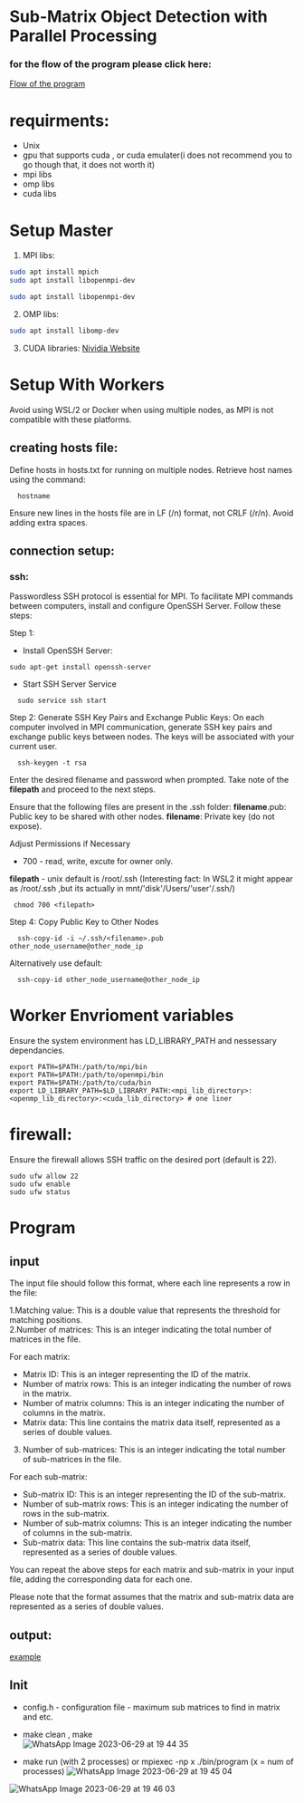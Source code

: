 # Sub-Matrix Object Detection with Parallel Processing
###  for the flow of the program please click here:
[Flow of the program](https://github.com/cohenyuval315/C-MPI-OMP-CUDA-find-subatrices-in-matrices/blob/main/Flow.md)

# requirments:
- Unix
- gpu that supports cuda , or cuda emulater(i does not recommend you to go though that, it does not worth it)
- mpi libs
- omp libs
- cuda libs
  
# Setup Master
1. MPI libs:
  ```bash
  sudo apt install mpich
  sudo apt install libopenmpi-dev
  ```
  ```bash
  sudo apt install libopenmpi-dev
  ```
  
2. OMP libs:   
  ```bash
  sudo apt install libomp-dev
  ```
3. CUDA libraries: [Nividia Website](https://docs.nvidia.com/cuda/cuda-installation-guide-linux/index.html)


# Setup With Workers
Avoid using WSL/2 or Docker when using multiple nodes, as MPI is not compatible with these platforms.

## creating hosts file:
Define hosts in hosts.txt for running on multiple nodes. Retrieve host names using the command:
```
  hostname
```
Ensure new lines in the hosts file are in LF (/n) format, not CRLF (/r/n). Avoid adding extra spaces.

## connection setup:

### ssh:
Passwordless SSH protocol is essential for MPI.
To facilitate MPI commands between computers, install and configure OpenSSH Server. Follow these steps:

Step 1: 
- Install OpenSSH Server:
```
sudo apt-get install openssh-server
```
- Start SSH Server Service
```
  sudo service ssh start
```

Step 2: Generate SSH Key Pairs and Exchange Public Keys:
On each computer involved in MPI communication, generate SSH key pairs and exchange public keys between nodes. The keys will be associated with your current user.
```
  ssh-keygen -t rsa
```
Enter the desired filename and password when prompted.
Take note of the <strong>filepath</strong> and proceed to the next steps.

Ensure that the following files are present in the .ssh folder:
<strong>filename</strong>.pub: Public key to be shared with other nodes.
<strong>filename</strong>: Private key (do not expose).

Adjust Permissions if Necessary
- 700 - read, write, excute for owner only.

<strong>filepath</strong> - unix default is /root/.ssh  (Interesting fact: In WSL2 it might appear as /root/.ssh ,but its actually in mnt/'disk'/Users/'user'/.ssh/)
```
 chmod 700 <filepath>
```

Step 4: Copy Public Key to Other Nodes
```
  ssh-copy-id -i ~/.ssh/<filename>.pub other_node_username@other_node_ip
```
Alternatively use default:
```
  ssh-copy-id other_node_username@other_node_ip
```

# Worker Envrioment variables
Ensure the system environment has LD_LIBRARY_PATH and nessessary dependancies.
```
export PATH=$PATH:/path/to/mpi/bin
export PATH=$PATH:/path/to/openmpi/bin
export PATH=$PATH:/path/to/cuda/bin
export LD_LIBRARY_PATH=$LD_LIBRARY_PATH:<mpi_lib_directory>:<openmp_lib_directory>:<cuda_lib_directory> # one liner
```


# firewall:
Ensure the firewall allows SSH traffic on the desired port (default is 22).
```
sudo ufw allow 22
sudo ufw enable
sudo ufw status  
```

# Program
## input
The input file should follow this format, where each line represents a row in the file:  

1.Matching value: This is a double value that represents the threshold for matching positions.  
2.Number of matrices: This is an integer indicating the total number of matrices in the file.  

For each matrix:

- Matrix ID: This is an integer representing the ID of the matrix.
- Number of matrix rows: This is an integer indicating the number of rows in the matrix.
- Number of matrix columns: This is an integer indicating the number of columns in the matrix.
- Matrix data: This line contains the matrix data itself, represented as a series of double values.
   
3. Number of sub-matrices: This is an integer indicating the total number of sub-matrices in the file.

For each sub-matrix:

- Sub-matrix ID: This is an integer representing the ID of the sub-matrix.
- Number of sub-matrix rows: This is an integer indicating the number of rows in the sub-matrix.
- Number of sub-matrix columns: This is an integer indicating the number of columns in the sub-matrix.
- Sub-matrix data: This line contains the sub-matrix data itself, represented as a series of double values.
  
You can repeat the above steps for each matrix and sub-matrix in your input file, adding the corresponding data for each one.
  
Please note that the format assumes that the matrix and sub-matrix data are represented as a series of double values. 
  
## output:
[example](https://github.com/cohenyuval315/C-MPI-OMP-CUDA-find-subatrices-in-matrices/blob/main/output.txt)

## Init
- config.h - configuration file - maximum sub matrices to find in matrix and etc.
    
- make clean , make   
![WhatsApp Image 2023-06-29 at 19 44 35](https://github.com/cohenyuval315/C-MPI-OMP-CUDA-find-subatrices-in-matrices/assets/61754002/b3c6330c-5e9e-44da-a7e7-c72bc089723d)
    
- make run (with 2 processes) or  mpiexec -np x ./bin/program (x = num of processes)
![WhatsApp Image 2023-06-29 at 19 45 04](https://github.com/cohenyuval315/C-MPI-OMP-CUDA-find-subatrices-in-matrices/assets/61754002/59bf4fa5-83f4-4e9f-9630-70c60aff4427)
  

![WhatsApp Image 2023-06-29 at 19 46 03](https://github.com/cohenyuval315/C-MPI-OMP-CUDA-find-subatrices-in-matrices/assets/61754002/e0ab3d4c-e85a-46be-ac69-a00a961391d1)
